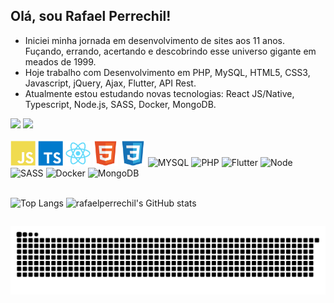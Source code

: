 ## Olá, sou Rafael Perrechil!
- Iniciei minha jornada em desenvolvimento de sites aos 11 anos. Fuçando, errando, acertando e descobrindo esse universo gigante em meados de 1999.
- Hoje trabalho com Desenvolvimento em PHP, MySQL, HTML5, CSS3, Javascript, jQuery, Ajax, Flutter, API Rest.
- Atualmente estou estudando novas tecnologias: React JS/Native, Typescript, Node.js, SASS, Docker, MongoDB.
<div style="display: inline_block">
  <a href="https://www.instagram.com/rafaelperrechil/" target="_blank"><img src="https://img.shields.io/badge/-Instagram-%23E4405F?style=for-the-badge&logo=instagram&logoColor=white" target="_blank"></a>
  <a href="https://www.linkedin.com/in/rafael-perrechil-190933151/" target="_blank"><img src="https://img.shields.io/badge/-LinkedIn-%230077B5?style=for-the-badge&logo=linkedin&logoColor=white" target="_blank"></a> 
</div>
<br>
<div style="display: inline_block">
  <img alt="Js" height="40" width="40" src="https://raw.githubusercontent.com/devicons/devicon/master/icons/javascript/javascript-plain.svg">
  <img alt="Ts" height="40" width="40" src="https://raw.githubusercontent.com/devicons/devicon/master/icons/typescript/typescript-plain.svg">
  <img alt="React" height="40" width="40" src="https://raw.githubusercontent.com/devicons/devicon/master/icons/react/react-original.svg">
  <img alt="HTML" height="40" width="40" src="https://raw.githubusercontent.com/devicons/devicon/master/icons/html5/html5-original.svg">
  <img alt="CSS" height="40" width="40" src="https://raw.githubusercontent.com/devicons/devicon/master/icons/css3/css3-original.svg">
  <img alt="MYSQL" height="40" width="40" src="https://cdn.jsdelivr.net/gh/devicons/devicon/icons/mysql/mysql-original-wordmark.svg" />
  <img alt="PHP" height="40" width="40" src="https://cdn.jsdelivr.net/gh/devicons/devicon/icons/php/php-plain.svg" />
  <img alt="Flutter" height="40" width="40" src="https://cdn.jsdelivr.net/gh/devicons/devicon/icons/flutter/flutter-original.svg" />
  <img alt="Node" height="40" width="40" src="https://cdn.jsdelivr.net/gh/devicons/devicon/icons/nodejs/nodejs-original-wordmark.svg" />
  <img alt="SASS" height="40" width="40" src="https://cdn.jsdelivr.net/gh/devicons/devicon/icons/sass/sass-original.svg" />
  <img alt="Docker" height="40" width="40" src="https://cdn.jsdelivr.net/gh/devicons/devicon/icons/docker/docker-original.svg" />
  <img alt="MongoDB" height="40" width="40" src="https://cdn.jsdelivr.net/gh/devicons/devicon/icons/mongodb/mongodb-original-wordmark.svg" />
</div>

<br>
<div style="display:inline-block"> 

![Top Langs](https://github-readme-stats.vercel.app/api/top-langs/?username=rafaelperrechil)
![rafaelperrechil's GitHub stats](https://github-readme-stats.vercel.app/api?username=rafaelperrechil&count_private=true)
</div> 
                                 
<br>
<div> 

  ![Snake animation](https://github.com/rafaelperrechil/rafaelperrechil/blob/output/github-contribution-grid-snake.svg)
</div>
